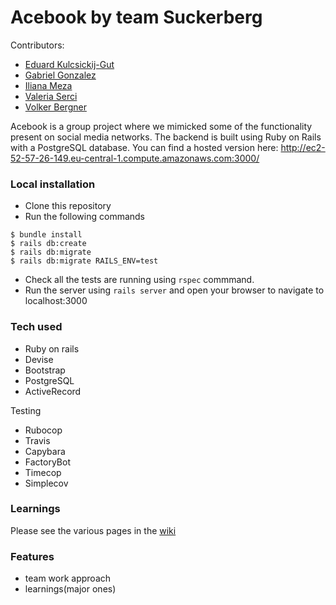 # Acebook by team Suckerberg

Contributors:
- [Eduard Kulcsickij-Gut](https://github.com/EdZeno)
- [Gabriel Gonzalez](https://github.com/gabokappa)
- [Iliana Meza](https://github.com/ilimeza)
- [Valeria Serci](https://github.com/ValeSer)
- [Volker Bergner](https://github.com/v-c-b)

Acebook is a group project where we mimicked some of the functionality present on social media  networks. The backend is built using Ruby on Rails with a PostgreSQL database. You can find a hosted version here: http://ec2-52-57-26-149.eu-central-1.compute.amazonaws.com:3000/

### Local installation

* Clone this repository
* Run the following commands
```
$ bundle install
$ rails db:create
$ rails db:migrate
$ rails db:migrate RAILS_ENV=test
```
* Check all the tests are running using ```rspec``` commmand.
* Run the server using ``` rails server ``` and open your browser to navigate to localhost:3000

### Tech used

- Ruby on rails
- Devise
- Bootstrap
- PostgreSQL
- ActiveRecord

Testing

- Rubocop
- Travis
- Capybara
- FactoryBot
- Timecop
- Simplecov 

### Learnings

Please see the various pages in the [wiki](https://github.com/gabokappa/acebook-suckerberg/wiki)

### Features

- team work approach
- learnings(major ones)
